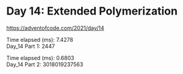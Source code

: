 # Day 14: Extended Polymerization #
https://adventofcode.com/2021/day/14

Time elapsed (ms): 7.4278\
Day_14 Part 1: 2447

Time elapsed (ms): 0.6803\
Day_14 Part 2: 3018019237563
